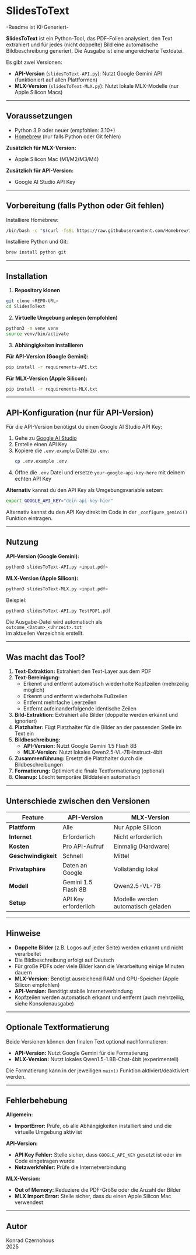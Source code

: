 # SlidesToText

 -Readme ist KI-Generiert- 

**SlidesToText** ist ein Python-Tool, das PDF-Folien analysiert, den Text extrahiert und für jedes (nicht doppelte) Bild eine automatische Bildbeschreibung generiert. Die Ausgabe ist eine angereicherte Textdatei.

Es gibt zwei Versionen:
- **API-Version** (`slidesToText-API.py`): Nutzt Google Gemini API (funktioniert auf allen Plattformen)
- **MLX-Version** (`slidesToText-MLX.py`): Nutzt lokale MLX-Modelle (nur Apple Silicon Macs)

---

## Voraussetzungen

- Python 3.9 oder neuer (empfohlen: 3.10+)
- [Homebrew](https://brew.sh/) (nur falls Python oder Git fehlen)

**Zusätzlich für MLX-Version:**
- Apple Silicon Mac (M1/M2/M3/M4)

**Zusätzlich für API-Version:**
- Google AI Studio API Key

---

## Vorbereitung (falls Python oder Git fehlen)

Installiere Homebrew:

```bash
/bin/bash -c "$(curl -fsSL https://raw.githubusercontent.com/Homebrew/install/HEAD/install.sh)"
```

Installiere Python und Git:

```bash
brew install python git
```

---

## Installation

1. **Repository klonen**

```bash
git clone <REPO-URL>
cd SlidesToText
```

2. **Virtuelle Umgebung anlegen (empfohlen)**

```bash
python3 -m venv venv
source venv/bin/activate
```

3. **Abhängigkeiten installieren**

**Für API-Version (Google Gemini):**
```bash
pip install -r requirements-API.txt
```

**Für MLX-Version (Apple Silicon):**
```bash
pip install -r requirements-MLX.txt
```

---

## API-Konfiguration (nur für API-Version)

Für die API-Version benötigst du einen Google AI Studio API Key:

1. Gehe zu [Google AI Studio](https://aistudio.google.com/)
2. Erstelle einen API Key
3. Kopiere die `.env.example` Datei zu `.env`:
   ```bash
   cp .env.example .env
   ```
4. Öffne die `.env` Datei und ersetze `your-google-api-key-here` mit deinem echten API Key

**Alternativ** kannst du den API Key als Umgebungsvariable setzen:
```bash
export GOOGLE_API_KEY="dein-api-key-hier"
```

Alternativ kannst du den API Key direkt im Code in der `_configure_gemini()` Funktion eintragen.

---

## Nutzung

**API-Version (Google Gemini):**
```bash
python3 slidesToText-API.py <input.pdf>
```

**MLX-Version (Apple Silicon):**
```bash
python3 slidesToText-MLX.py <input.pdf>
```

Beispiel:
```bash
python3 slidesToText-API.py TestPDF1.pdf
```

Die Ausgabe-Datei wird automatisch als  
`outcome_<Datum>_<Uhrzeit>.txt`  
im aktuellen Verzeichnis erstellt.

---

## Was macht das Tool?

1. **Text-Extraktion:** Extrahiert den Text-Layer aus dem PDF
2. **Text-Bereinigung:** 
   - Erkennt und entfernt automatisch wiederholte Kopfzeilen (mehrzeilig möglich)
   - Erkennt und entfernt wiederholte Fußzeilen
   - Entfernt mehrfache Leerzeilen
   - Entfernt aufeinanderfolgende identische Zeilen
3. **Bild-Extraktion:** Extrahiert alle Bilder (doppelte werden erkannt und ignoriert)
4. **Platzhalter:** Fügt Platzhalter für die Bilder an der passenden Stelle im Text ein
5. **Bildbeschreibung:** 
   - **API-Version:** Nutzt Google Gemini 1.5 Flash 8B
   - **MLX-Version:** Nutzt lokales Qwen2.5-VL-7B-Instruct-4bit
6. **Zusammenführung:** Ersetzt die Platzhalter durch die Bildbeschreibungen
7. **Formatierung:** Optimiert die finale Textformatierung (optional)
8. **Cleanup:** Löscht temporäre Bilddateien automatisch

---

## Unterschiede zwischen den Versionen

| Feature | API-Version | MLX-Version |
|---------|-------------|-------------|
| **Plattform** | Alle | Nur Apple Silicon |
| **Internet** | Erforderlich | Nicht erforderlich |
| **Kosten** | Pro API-Aufruf | Einmalig (Hardware) |
| **Geschwindigkeit** | Schnell | Mittel |
| **Privatsphäre** | Daten an Google | Vollständig lokal |
| **Modell** | Gemini 1.5 Flash 8B | Qwen2.5-VL-7B |
| **Setup** | API Key erforderlich | Modelle werden automatisch geladen |

---

## Hinweise

- **Doppelte Bilder** (z.B. Logos auf jeder Seite) werden erkannt und nicht verarbeitet
- Die Bildbeschreibung erfolgt auf Deutsch
- Für große PDFs oder viele Bilder kann die Verarbeitung einige Minuten dauern
- **MLX-Version:** Benötigt ausreichend RAM und GPU-Speicher (Apple Silicon empfohlen)
- **API-Version:** Benötigt stabile Internetverbindung
- Kopfzeilen werden automatisch erkannt und entfernt (auch mehrzeilig, siehe Konsolenausgabe)

---

## Optionale Textformatierung

Beide Versionen können den finalen Text optional nachformatieren:

- **API-Version:** Nutzt Google Gemini für die Formatierung
- **MLX-Version:** Nutzt lokales Qwen1.5-1.8B-Chat-4bit (experimentell)

Die Formatierung kann in der jeweiligen `main()` Funktion aktiviert/deaktiviert werden.

---

## Fehlerbehebung

**Allgemein:**
- **ImportError:** Prüfe, ob alle Abhängigkeiten installiert sind und die virtuelle Umgebung aktiv ist

**API-Version:**
- **API Key Fehler:** Stelle sicher, dass `GOOGLE_API_KEY` gesetzt ist oder im Code eingetragen wurde
- **Netzwerkfehler:** Prüfe die Internetverbindung

**MLX-Version:**
- **Out of Memory:** Reduziere die PDF-Größe oder die Anzahl der Bilder
- **MLX Import Error:** Stelle sicher, dass du einen Apple Silicon Mac verwendest

---

## Autor

Konrad Czernohous  
2025